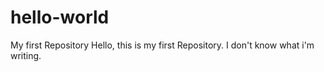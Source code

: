 # hello-world
My first Repository
Hello, this is my first Repository.
I don't know what i'm writing.
